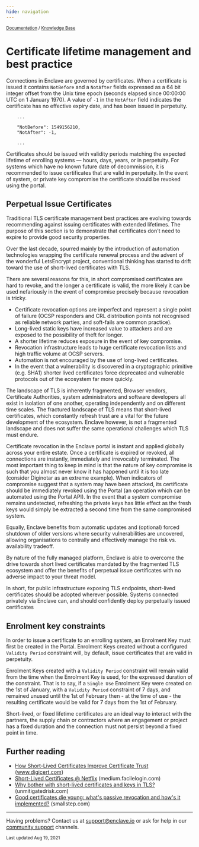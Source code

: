 ```yaml
---
hide: navigation
---
```


<small>[Documentation](/) / [Knowledge Base](/kb)</small>

# Certificate lifetime management and best practice

Connections in Enclave are governed by certificates. When a certificate is issued it contains `NotBefore` and a `NotAfter` fields expressed as a 64 bit integer offset from the Unix time epoch (seconds elapsed since 00:00:00 UTC on 1 January 1970). A value of `-1` in the `NotAfter` field indicates the certificate has no effective expiry date, and has been issued in perpetuity.

```
    ...

    "NotBefore": 1549156210,
    "NotAfter": -1,

    ...
```

Certificates should be issued with validity periods matching the expected lifetime of enrolling systems — hours, days, years, or in perpetuity. For systems which have no known future date of decommission, it is recommended to issue certificates that are valid in perpetuity. In the event of system, or private key compromise the certificate should be revoked using the portal.

## Perpetual Issue Certificates

Traditional TLS certificate management best practices are evolving towards recommending against issuing certificates with extended lifetimes. The purpose of this section is to demonstrate that certificates don't need to expire to provide good security properties.

Over the last decade, spurred mainly by the introduction of automation technologies wrapping the certificate renewal process and the advent of the wonderful LetsEncrypt project, conventional thinking has started to drift toward the use of short-lived certificates with TLS.

There are several reasons for this, in short compromised certificates are hard to revoke, and the longer a certificate is valid, the more likely it can be used nefariously in the event of compromise precisely because revocation is tricky.

* Certificate revocation options are imperfect and represent a single point of failure (OCSP responders and CRL distribution points not recognised as reliable network parties, and soft-fails are common practice).
* Long-lived static keys have increased value to attackers and are exposed to the possibility of theft for longer.
* A shorter lifetime reduces exposure in the event of key compromise.
* Revocation infrastructure leads to huge certificate revocation lists and high traffic volume at OCSP servers.
* Automation is not encouraged by the use of long-lived certificates.
* In the event that a vulnerability is discovered in a cryptographic primitive (e.g. SHA1) shorter lived certificates force deprecated and vulnerable protocols out of the ecosystem far more quickly.

The landscape of TLS is inherently fragmented, Browser vendors, Certificate Authorities, system administrators and software developers all exist in isolation of one another, operating independently and on different time scales. The fractured landscape of TLS means that short-lived certificates, which constantly refresh trust are a vital for the future development of the ecosystem. Enclave however, is not a fragmented landscape and does not suffer the same operational challenges which TLS must endure.

Certificate revocation in the Enclave portal is instant and applied globally across your entire estate. Once a certificate is expired or revoked, all connections are instantly, immediately and irrevocably terminated. The most important thing to keep in mind is that the nature of key compromise is such that you almost never know it has happened until it is too late (consider Diginotar as an extreme example). When indicators of compromise suggest that a system may have been attacked, its certificate should be immediately revoked using the Portal (an operation which can be automated using the Portal API). In the event that a system compromise remains undetected, refreshing the private keys has little effect as the fresh keys would simply be extracted a second time from the same compromised system.

Equally, Enclave benefits from automatic updates and (optional) forced shutdown of older versions where security vulnerabilities are uncovered, allowing organisations to centrally and effectively manage the risk vs. availability tradeoff.

By nature of the fully managed platform, Enclave is able to overcome the drive towards short lived certificates mandated by the fragmented TLS ecosystem and offer the benefits of perpetual issue certificates with no adverse impact to your threat model.

In short, for public infrastructure exposing TLS endpoints, short-lived certificates should be adopted wherever possible. Systems connected privately via Enclave can, and should confidently deploy perpetually issued certificates

## Enrolment key constraints

In order to issue a certificate to an enrolling system, an Enrolment Key must first be created in the Portal. Enrolment Keys created without a configured `Validity Period` constraint will, by default, issue certificates that are valid in perpetuity.

Enrolment Keys created with a `Validity Period` constraint will remain valid from the time when the Enrolment Key is used, for the expressed duration of the constraint. That is to say, if a `Single Use` Enrolment Key were created on the 1st of January, with a `Validity Period` constraint of 7 days, and remained unused until the 1st of February then - at the time of use - the resulting certificate would be valid for 7 days from the 1st of February.

Short-lived, or fixed lifetime certificates are an ideal way to interact with the partners, the supply chain or contractors where an engagement or project has a fixed duration and the connection must not persist beyond a fixed point in time.

## Further reading

* [How Short-Lived Certificates Improve Certificate Trust](https://www.digicert.com/blog/short-lived-certificates/) (www.digicert.com)
* [Short-Lived Certificates @ Netflix](https://medium.facilelogin.com/short-lived-certificates-netflix-fd5f3ae5bc9) (medium.facilelogin.com)
* [Why bother with short-lived certificates and keys in TLS?](https://unmitigatedrisk.com/?p=584) (unmitigatedrisk.com)
* [Good certificates die young: what's passive revocation and how's it implemented?](https://smallstep.com/blog/passive-revocation/) (smallstep.com)

---

Having problems? Contact us at [support@enclave.io](mailto:support@enclave.io) or ask for help in our [community support](/community-support/) channels.

<small>Last updated Aug 19, 2021</small>